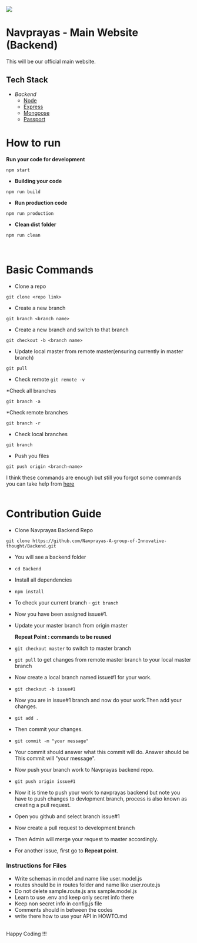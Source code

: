 <img src="http://navprayas.in/static/img/pp2.png">
<h1>Navprayas - Main Website (Backend)
</h1>This will be our official main website.

## Tech Stack

* *Backend*
    * [Node](https://nodejs.org/en/)
    * [Express](https://expressjs.com/)
    * [Mongoose](https://mongoosejs.com/)
    * [Passport](http://www.passportjs.org/)

<h1>How to run</h1>

<b>Run your code for development</b>

```
npm start
```

* **Building your code**

```
npm run build
```

* **Run production code**

```
npm run production
```

* **Clean dist folder**

```
npm run clean
```
<br>
<h1>Basic Commands</h1>

* Clone a repo

```
git clone <repo link>
```

* Create a new branch

```
git branch <branch name>
```
* Create a new branch and switch to that branch
```
git checkout -b <branch name>
```

* Update local master from remote master(ensuring currently in master branch)

```
git pull
```

* Check remote
`git remote -v`

*Check all branches

```
git branch -a
```
*Check remote branches

```
git branch -r
```
* Check local branches

```
git branch
```
* Push you files

```
git push origin <branch-name>
``` 



I think these commands are enough but still you forgot some commands you can take help from [here](https://github.com/kmrakash/practice/blob/master/GithubCommands.md)
<br>
<br>
<h1>Contribution Guide</h1>

* Clone Navprayas Backend Repo

```
git clone https://github.com/Navprayas-A-group-of-Innovative-thought/Backend.git
```

* <span class="highlight" style="background-color:inherit"><span class="colour" style="color:var(--vscode-markdown-wysList)">You will see a backend folder</span></span>
* `cd Backend`
* Install all dependencies
* `npm install`
* To check your current branch - `git branch`
* Now you have been assigned issue#1. 
* Update your master branch from origin master
  
   **Repeat Point : commands to be reused**
* `git checkout master` to switch to master branch
* `git pull` to get changes from remote master branch to your local master branch
* Now create a local branch named issue#1 for your work.
* `git checkout -b issue#1`
* Now you are in issue#1 branch and now do your work.Then add your changes.
* `git add .`
* Then commit your changes.
* `git commit -m "your message"`
* Your commit should answer what this commit will do. Answer should be This commit will "your message".
* Now push your branch work to Navprayas backend repo.
* `git push origin issue#1`
*  Now it is time to push your work to navprayas backend but note you have to push changes to devlopment branch, process is also known as creating a pull request.
* Open you github and select branch issue#1
* Now create a pull request to development branch
* Then Admin will merge your request to master accordingly.
* For another issue, first go to **Repeat point**.


<h3>Instructions for Files</h3>

* Write schemas in model and name like user.model.js
* routes should be in routes folder and name like user.route.js
* Do not delete sample.route.js ans sample.model.js
* Learn to use .env and keep only secret info there
* Keep non secret info in config.js file
* Comments should in between the codes
* write there how to use your API in HOWTO.md

<br>
Happy Coding !!!